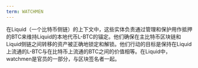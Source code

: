 ```yaml
---
term: WATCHMEN
---
```


在Liquid（一个比特币侧链）的上下文中，这些实体负责通过管理和保护用作抵押的BTC来维持Liquid的本地代币L-BTC的锚定。他们确保在主比特币区块链和Liquid侧链之间转移的资产被正确地锁定和解锁。他们行动的目标是保持在Liquid上流通的L-BTC与在比特币上流通的BTC之间的价值相等。在Liquid中，watchmen是官员的一部分，与区块签名者一起。